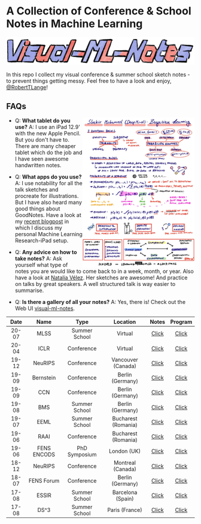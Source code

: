 # A Collection of Conference & School Notes in Machine Learning

![shakir-note](docs/banner.png)

In this repo I collect my visual conference & summer school sketch notes - to prevent things getting messy. Feel free to have a look and enjoy, [@RobertTLange](https://twitter.com/RobertTLange)!

## FAQs
<img align="right" src="docs/shakir.jpeg" width="300">

* Q: **What tablet do you use?**
A: I use an iPad 12.9' with the new Apple Pencil. But you don't have to. There are many cheaper tablet which do the job and I have seen awesome handwritten notes.

* Q: **What apps do you use?**
A: I use notability for all the talk sketches and procreate for illustrations. But I have also heard many good things about GoodNotes. Have a look at my [recent blogpost](https://roberttlange.github.io/posts/2020/04/blog-post-11/) in which I discuss my personal Machine Learning Research-iPad setup.

* Q: **Any advice on how to take notes?**
A: Ask yourself what type of notes you are would like to come back to in a week, month, or year. Also have a look at [Natalia Vélez](https://twitter.com/natvelali). Her sketches are awesome! And practice on talks by great speakers. A well structured talk is way easier to summarise.

* Q: **Is there a gallery of all your notes?**
A: Yes, there is! Check out the Web UI [visual-ml-notes](https://visual-ml-notes.github.io/).

| Date | Name   |  Type   | Location |  Notes  |  Program  |
| :----: |:----------:| :------:| :-----:| :----:| :----:|
20-07 | MLSS | Summer School | Virtual | [Click](2020-07-MLSS/) | [Click](2020-07-MLSS/Program-MLSS-a.png)
20-04 | ICLR | Conference | Virtual | [Click](2020-04-ICLR/ICLR_compressed.pdf) | [Click](2020-04-ICLR/Program-ICLR.pdf)
19-12 | NeuRIPS | Conference | Vancouver (Canada) | [Click](2019-12-NeuRIPS/) | [Click](2019-12-NeuRIPS/Program-NeuRIPS.pdf)
19-09 | Bernstein | Conference | Berlin (Germany) | [Click](2019-09-Bernstein/) | [Click](2019-09-Bernstein/Program-1-Bernstein.png)
19-09 | CCN | Conference | Berlin (Germany) | [Click](2019-09-CCN/) | [Click](2019-09-CCN/Program-1-CCN.png)
19-08 | BMS | Summer School | Berlin (Germany) | [Click](2019-08-BMS/) | [Click](2019-08-BMS/Program-BMS.png)
19-07 | EEML | Summer School | Bucharest (Romania) | [Click](2019-07-EEML/) | [Click](2019-07-EEML/Program-EEML.png)
19-06 | RAAI | Conference | Bucharest (Romania) | [Click](2019-06-RAAI/) | [Click](2019-06-RAAI/Program-1-RAAI.png)
19-06 | FENS ENCODS | PhD Symposium | London (UK) | [Click](2019-06-FENS-ENCODS/) | [Click](2019-06-FENS-ENCODS/Program-1-FENS-ENCODS.png)
18-12 | NeuRIPS | Conference | Montreal (Canada) | [Click](2018-12-NeuRIPS/) | [Click](https://nips.cc/Conferences/2018)
18-07 | FENS Forum | Conference | Berlin (Germany) | [Click](2018-07-FENS-Forum/) | [Click](2018-07-FENS-Forum/Program-1-FENS-ENCODS.png)
17-08 | ESSIR | Summer School | Barcelona (Spain) | [Click](2017-09-ESSIR/) | [Click](2017-09-ESSIR/Program-1-ESSIR.png)
17-08 | DS^3 | Summer School | Paris (France) | [Click](2017-08-DS^3/) | [Click](2017-08-DS^3/Program-DS^3.png)

